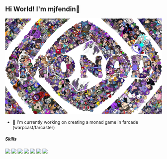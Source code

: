 ## Hi World! I'm mjfendin👋

![MJF ENDIN](img/monad.jpg)

<!--
**mjfendin/mjfendin** is a ✨ _special_ ✨ repository because its `README.md` (this file) appears on your GitHub profile.

Here are some ideas to get you started:

- 🔭 I’m currently working on ...
- 🌱 I’m currently learning ...
- 👯 I’m looking to collaborate on ...
- 🤔 I’m looking for help with ...
- 💬 Ask me about ...
- 📫 How to reach me: ...
- 😄 Pronouns: ...
- ⚡ Fun fact: ...
-->

- 🔭 I'm currently working on creating a monad game in farcade (warpcast/farcaster)

##### Skills
<img src="https://img.shields.io/badge/Blockchain.com-121D33?logo=blockchaindotcom&logoColor=fff&style=for-the-badge" />
<img src="https://img.shields.io/badge/Coinbase-0052FF?style=for-the-badge&logo=Coinbase&logoColor=white" />
<img src="https://img.shields.io/badge/Binance-FCD535?style=for-the-badge&logo=binance&logoColor=000" />



<img src="{BadgeURLHere}" />
<img src="{BadgeURLHere}" />
<img src="{BadgeURLHere}" />
<img src="{BadgeURLHere}" />
